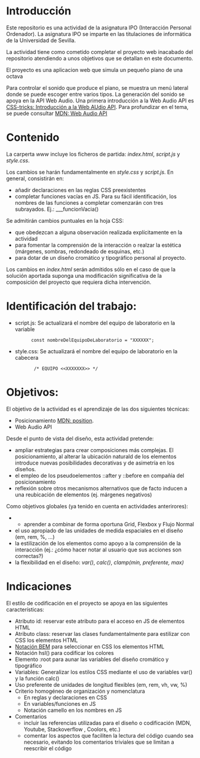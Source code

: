# Introducción

Este repositorio es una actividad de la asignatura IPO (Interacción Personal Ordenador). La asignatura IPO se imparte en las titulaciones de informática de la Universidad de Sevilla.

La actividad tiene como cometido completar el proyecto web inacabado del repositorio atendiendo a unos objetivos que se detallan en este documento.

El proyecto es una aplicacion web que simula un pequeño piano de una octava

Para controlar el sonido que produce el piano, se muestra un menú lateral donde se puede escoger entre varios tipos. La generación del sonido se apoya en la API Web Audio. Una primera introducción a la Web Audio API es
[CSS-tricks: Introducción a la Web AUdio API](https://css-tricks.com/introduction-web-audio-api/). Para profundizar en el tema, se puede consultar [MDN: Web Audio API](https://developer.mozilla.org/en-US/docs/Web/API/Web_Audio_API)

# Contenido

La carperta _www_ incluye los ficheros de partida: _index.html_, _script.js_ y _style.css_.

Los cambios se harán fundamentalmente en _style.css_ y _script.js_. En general, consistirán en:

- añadir declaraciones en las reglas CSS preexistentes
- completar funciones vacías en JS. Para su fácil identificación, los nombres de las funciones a completar comenzarán con tres subrayados. Ej.: \_\_\_funcionVacia()

Se admitirán cambios puntuales en la hoja CSS:

- que obedezcan a alguna observación realizada explícitamente en la actividad
- para fomentar la comprensión de la interacción o realzar la estética (márgenes, sombras, redondeado de esquinas, etc.)
- para dotar de un diseño cromático y tipográfico personal al proyecto.

Los cambios en _index.html_ serán admitidos sólo en el caso de que la solución aportada suponga una modificación significativa de la composición del proyecto que requiera dicha intervención.

# Identificación del trabajo:

- script.js: Se actualizará el nombre del equipo de laboratorio en la variable

            const nombreDelEquipoDeLaboratorio = "XXXXXX";

- style.css: Se actualizará el nombre del equipo de laboratorio en la cabecera

             /* EQUIPO <<XXXXXXX>> */

# Objetivos:

El objetivo de la actividad es el aprendizaje de las dos siguientes técnicas:

- Posicionamiento [MDN: position](https://developer.mozilla.org/en-US/docs/Web/CSS/position).
- Web Audio API

Desde el punto de vista del diseño, esta actividad pretende:

- ampliar estrategias para crear composiciones más complejas. El posicionamiento, al alterar la ubicación naturald de los elementos introduce nuevas posibilidades decorativas y de asimetría en los diseños.
- el empleo de los pseudoelementos ::after y ::before en compañía del posicionamiento
- reflexión sobre otros mecanismos alternativos que de facto inducen a una reubicación de elementos (ej. márgenes negativos)

Como objetivos globales (ya tenido en cuenta en actividades anterirores):

- - aprender a combinar de forma oportuna Grid, Flexbox y Flujo Normal
- el uso apropiado de las unidades de medida espaciales en el diseño (em, rem, %, ...)
- la estilización de los elementos como apoyo a la comprensión de la interacción (ej.: ¿cómo hacer notar al usuario que sus acciones son correctas?)
- la flexibilidad en el diseño: _var()_, _calc()_, _clamp(min, preferente, max)_

# Indicaciones

El estilo de codificación en el proyecto se apoya en las siguientes características:

- Atributo id: reservar este atributo para el acceso en JS de elementos HTML
- Atributo class: reservar las clases fundamentalmente para estilizar con CSS los elementos HTML
- [Notación BEM](https://getbem.com/) para seleccionar en CSS los elementos HTML
- Notación hsl() para codificar los colores
- Elemento :root para aunar las variables del diseño cromático y tipográfico
- Variables: Generalizar los estilos CSS mediante el uso de variables var() y la función calc()
- Uso preferente de unidades de longitud flexibles (em, rem, vh, vw, %)
- Criterio homogéneo de organización y nomenclatura
  - En reglas y declaraciones en CSS
  - En variables/funciones en JS
  - Notación camello en los nombres en JS
- Comentarios
  - incluir las referencias utilizadas para el diseño o codificación (MDN, Youtube, Stackoverflow , Coolors, etc.)
  - comentar los aspectos que faciliten la lectura del código cuando sea necesario, evitando los comentarios triviales que se limitan a reescribir el código
